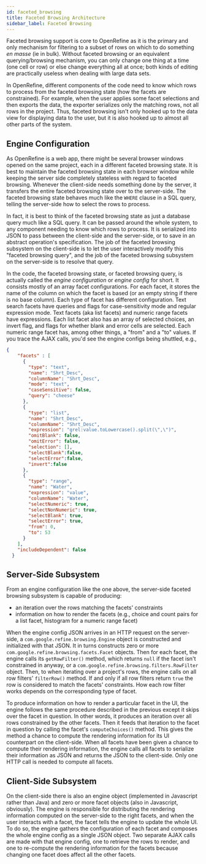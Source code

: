 ```yaml
---
id: faceted_browsing
title: Faceted Browsing Architecture
sidebar_label: Faceted Browsing
---
```


Faceted browsing support is core to OpenRefine as it is the primary and only mechanism for filtering to a subset of rows on which to do something _en masse_ (ie in bulk). Without faceted browsing or an equivalent querying/browsing mechanism, you can only change one thing at a time (one cell or row) or else change everything all at once; both kinds of editing are practically useless when dealing with large data sets.

In OpenRefine, different components of the code need to know which rows to process from the faceted browsing state (how the facets are constrained). For example, when the user applies some facet selections and then exports the data, the exporter serializes only the matching rows, not all rows in the project. Thus, faceted browsing isn't only hooked up to the data view for displaying data to the user, but it is also hooked up to almost all other parts of the system.

## Engine Configuration

As OpenRefine is a web app, there might be several browser windows opened on the same project, each in a different faceted browsing state. It is best to maintain the faceted browsing state in each browser window while keeping the server side completely stateless with regard to faceted browsing. Whenever the client-side needs something done by the server, it transfers the entire faceted browsing state over to the server-side. The faceted browsing state behaves much like the `WHERE` clause in a SQL query, telling the server-side how to select the rows to process.

In fact, it is best to think of the faceted browsing state as just a database query much like a SQL query. It can be passed around the whole system, to any component needing to know which rows to process. It is serialized into JSON to pass between the client-side and the server-side, or to save in an abstract operation's specification. The job of the faceted browsing subsystem on the client-side is to let the user interactively modify this "faceted browsing query", and the job of the faceted browsing subsystem on the server-side is to resolve that query.

In the code, the faceted browsing state, or faceted browsing query, is actually called the *engine configuration* or *engine config* for short. It consists mostly of an array facet configurations. For each facet, it stores the name of the column on which the facet is based (or an empty string if there is no base column). Each type of facet has different configuration. Text search facets have queries and flags for case-sensitivity mode and regular expression mode. Text facets (aka list facets) and numeric range facets have expressions. Each list facet also has an array of selected choices, an invert flag, and flags for whether blank and error cells are selected. Each numeric range facet has, among other things, a "from" and a "to" values. If you trace the AJAX calls, you'd see the engine configs being shuttled, e.g.,

```json
{
    "facets" : [
      {
        "type": "text",
        "name": "Shrt_Desc",
        "columnName": "Shrt_Desc",
        "mode": "text",
        "caseSensitive": false,
        "query": "cheese"
      },
      {
        "type": "list",
        "name": "Shrt_Desc",
        "columnName": "Shrt_Desc",
        "expression": "grel:value.toLowercase().split(\",\")",
        "omitBlank": false,
        "omitError": false,
        "selection": [],
        "selectBlank":false,
        "selectError":false,
        "invert":false
      },
      {
        "type": "range",
        "name": "Water",
        "expression": "value",
        "columnName": "Water",
        "selectNumeric": true,
        "selectNonNumeric": true,
        "selectBlank": true,
        "selectError": true,
        "from": 0,
        "to": 53
      }
    ],
    "includeDependent": false
  }
```

## Server-Side Subsystem

From an engine configuration like the one above, the server-side faceted browsing subsystem is capable of producing:

- an iteration over the rows matching the facets' constraints
- information on how to render the facets (e.g., choice and count pairs for a list facet, histogram for a numeric range facet)

When the engine config JSON arrives in an HTTP request on the server-side, a `com.google.refine.browsing.Engine` object is constructed and initialized with that JSON. It in turns constructs zero or more `com.google.refine.browsing.facets.Facet` objects. Then for each facet, the engine calls its `getRowFilter()` method, which returns `null` if the facet isn't constrained in anyway, or a `com.google.refine.browsing.filters.RowFilter` object. Then, to when iterating over a project's rows, the engine calls on all row filters' `filterRow()` method. If and only if all row filters return `true` the row is considered to match the facets' constraints. How each row filter works depends on the corresponding type of facet.

To produce information on how to render a particular facet in the UI, the engine follows the same procedure described in the previous except it skips over the facet in question. In other words, it produces an iteration over all rows constrained by the other facets. Then it feeds that iteration to the facet in question by calling the facet's `computeChoices()` method. This gives the method a chance to compute the rendering information for its UI counterpart on the client-side. When all facets have been given a chance to compute their rendering information, the engine calls all facets to serialize their information as JSON and returns the JSON to the client-side. Only one HTTP call is needed to compute all facets.

## Client-Side Subsystem

On the client-side there is also an engine object (implemented in Javascript rather than Java) and zero or more facet objects (also in Javascript, obviously). The engine is responsible for distributing the rendering information computed on the server-side to the right facets, and when the user interacts with a facet, the facet tells the engine to update the whole UI. To do so, the engine gathers the configuration of each facet and composes the whole engine config as a single JSON object. Two separate AJAX calls are made with that engine config, one to retrieve the rows to render, and one to re-compute the rendering information for the facets because changing one facet does affect all the other facets.


